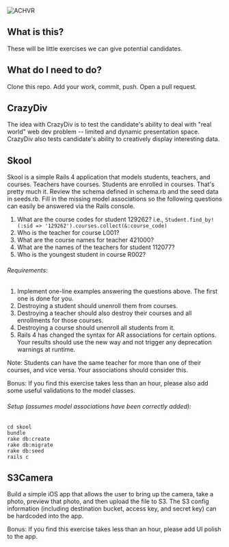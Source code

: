 ![ACHVR](https://beta.achvrs.com/assets/achvr-logo-150.png)

## What is this?

These will be little exercises we can give potential candidates.

## What do I need to do?

Clone this repo.  Add your work, commit, push.  Open a pull request.

## CrazyDiv

The idea with CrazyDiv is to test the candidate's ability to deal with "real world" web dev problem -- limited and dynamic presentation space.  CrazyDiv also tests candidate's ability to creatively display interesting data.

## Skool

Skool is a simple Rails 4 application that models students, teachers, and courses.  Teachers have courses.  Students are enrolled in courses.  That's pretty much it.  Review the schema defined in schema.rb and the seed data in seeds.rb.  Fill in the missing model associations so the following questions can easily be answered via the Rails console.

1. What are the course codes for student 129262?  i.e., `Student.find_by!(:sid => '129262').courses.collect(&:course_code)`
2. Who is the teacher for course L001?
3. What are the course names for teacher 421000?
4. What are the names of the teachers for student 112077?
5. Who is the youngest student in course R002?

###### Requirements:

1. Implement one-line examples answering the questions above.  The first one is done for you.
2. Destroying a student should unenroll them from courses.
3. Destroying a teacher should also destroy their courses and all enrollments for those courses.
4. Destroying a course should unenroll all students from it.
5. Rails 4 has changed the syntax for AR associations for certain options.  Your results should use the new way and not trigger any deprecation warnings at runtime.

Note:
Students can have the same teacher for more than one of their courses, and vice versa.  Your associations should consider this.

Bonus:
If you find this exercise takes less than an hour, please also add some useful validations to the model classes.

###### Setup (assumes model associations have been correctly added):

    cd skool
    bundle
    rake db:create
    rake db:migrate
    rake db:seed
    rails c

## S3Camera

Build a simple iOS app that allows the user to bring up the camera, take a photo, preview that photo, and then upload the file to S3.  The S3 config information (including destination bucket, access key, and secret key) can be hardcoded into the app.

Bonus:
If you find this exercise takes less than an hour, please add UI polish to the app.

